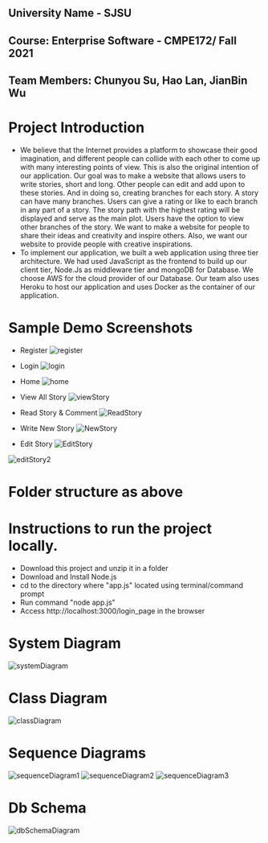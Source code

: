 ## University Name - SJSU 
## Course: Enterprise Software - CMPE172/ Fall 2021
## Team Members: Chunyou Su, Hao Lan, JianBin Wu

# Project Introduction 
-  We believe that the Internet provides a platform to showcase their good imagination, and different people can collide with each other to come up with many interesting points of view. This is also the original intention of our application. Our goal was to make a website that allows users to write stories, short and long. Other people can edit and add upon to these stories. And in doing so, creating branches for each story. A story can have many branches. Users can give a rating or like to each branch in any part of a story. The story path with the highest rating will be displayed and serve as the main plot. Users have the option to view other branches of the story. We want to make a website for people to share their ideas and creativity and inspire others. Also, we want our website to provide people with creative inspirations. 
-  To implement our application, we built a web application using three tier architecture. We had used JavaScript as the frontend to build up our client tier, Node.Js as middleware tier and mongoDB for Database. We choose AWS for the cloud provider of our Database. Our team also uses Heroku to host our application and uses Docker as the container of our application.
  
# Sample Demo Screenshots 
- Register
![register](https://user-images.githubusercontent.com/70332991/142042376-7ddc7bac-6515-4e79-bdb6-032840228ede.png)

- Login
![login](https://user-images.githubusercontent.com/70332991/142042406-1134f3f2-8ee1-4be5-b87c-f2808fe3897a.png)

- Home
![home](https://user-images.githubusercontent.com/70332991/142042432-23ebc4b9-9611-4432-8695-0343118c6ec4.png)

- View All Story
![viewStory](https://user-images.githubusercontent.com/70332991/142042446-f81edba9-bf9c-444b-8d18-4387b4d1f95a.png)

- Read Story & Comment
![ReadStory](https://user-images.githubusercontent.com/70332991/142042461-5d1d2e16-01be-466a-8aa5-77dafcaccb3b.png)

- Write New Story
![NewStory](https://user-images.githubusercontent.com/70332991/142042492-e57a4018-beca-4f49-9153-7373c9c1da59.png)

- Edit Story
 ![EditStory](https://user-images.githubusercontent.com/70332991/142042518-90ab886f-7f2a-49fe-8270-21033aed43a0.png)
 
![editStory2](https://user-images.githubusercontent.com/70332991/142042535-5b1bb7b8-4365-4b83-9155-f63a3d8c5312.png)

# Folder structure as above 

# Instructions to run the project locally.
-   Download this project and unzip it in a folder
-   Download and Install Node.js
-   cd to the directory where "app.js" located using terminal/command prompt
-   Run command "node app.js"
-   Access http://localhost:3000/login_page in the browser

# System Diagram
![systemDiagram](https://user-images.githubusercontent.com/70332991/142039418-35941212-471a-4242-b18b-fafaf976271b.png)

# Class Diagram
![classDiagram](https://user-images.githubusercontent.com/70332991/142040236-5943f762-8e43-4976-9d19-a940c8908f84.png)

# Sequence Diagrams
![sequenceDiagram1](https://user-images.githubusercontent.com/70332991/142040275-0f0d7134-3fa8-4883-921b-25d24d9aae54.png)
![sequenceDiagram2](https://user-images.githubusercontent.com/70332991/142040304-38fde91a-1d5f-4906-8050-4973679be60a.png)
![sequenceDiagram3](https://user-images.githubusercontent.com/70332991/142040331-e49c62cc-8f84-43d4-a706-7ee7408aeaee.png)

# Db Schema
![dbSchemaDiagram](https://user-images.githubusercontent.com/70332991/142040342-8b7a6b7b-116e-46bd-8e18-b970459a9b04.png)

